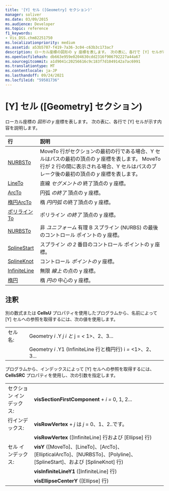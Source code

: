 ```yaml
---
title: '[Y] セル ([Geometry] セクション)'
manager: soliver
ms.date: 03/09/2015
ms.audience: Developer
ms.topic: reference
f1_keywords:
- Vis_DSS.chm82251750
ms.localizationpriority: medium
ms.assetid: a53b5787-f419-7a36-3c04-c63b3c173ac7
description: ローカル座標の図形の y 座標を表します。 次の表に、各行で [Y] セルが示す内容を説明します。
ms.openlocfilehash: db663e959e0204630cdd2316f906792227a44a67
ms.sourcegitcommit: a1d9041c20256616c9c183f7d1049142a7ac6991
ms.translationtype: MT
ms.contentlocale: ja-JP
ms.lasthandoff: 09/24/2021
ms.locfileid: "59581736"
---
```

# <a name="y-cell-geometry-section"></a>[Y] セル ([Geometry] セクション)

ローカル座標の  *図形の y*  座標を表します。 次の表に、各行で [Y] セルが示す内容を説明します。 
  
|行|説明|
|:-----|:-----|
|[NURBSTo](nurbsto-row-geometry-section.md) <br/> | MoveTo 行がセクションの最初の行である場合、Y セルはパスの最初の頂点の  *y*  座標を表します。 MoveTo 行が 2 行の間に表示される場合、Y セルはパスのブレーク後の最初の頂点の  *y*  座標を表します。  <br/> |
|[LineTo](lineto-row-geometry-section.md) <br/> | 直線  *セグメントの*  終了頂点の y 座標。  <br/> |
|[ArcTo](arcto-row-geometry-section.md) <br/> | 円弧  *の終了*  頂点の y 座標。  <br/> |
|[楕円ArcTo](ellipticalarcto-row-geometry-section.md) <br/> | 楕  *円円弧*  の終了頂点の y 座標。  <br/> |
|[ポリラインTo](polylineto-row-geometry-section.md) <br/> | ポリライン  *の終了*  頂点の y 座標。  <br/> |
|[NURBSTo](nurbsto-row-geometry-section.md) <br/> | 非  *ユニフォーム*  有理 B スプライン (NURBS) の最後のコントロール ポイントの y 座標。  <br/> |
|[SplineStart](splinestart-row-geometry-section.md) <br/> | スプライン  *の 2*  番目のコントロール ポイントの y 座標。  <br/> |
|[SplineKnot](splineknot-row-geometry-section.md) <br/> | コントロール  *ポイントの y*  座標。  <br/> |
|[InfiniteLine](infiniteline-row-geometry-section.md) <br/> | 無限  *線上*  の点の y 座標。  <br/> |
|[楕円](ellipse-row-geometry-section.md) <br/> | 楕  *円の*  中心の y 座標。  <br/> |
   
## <a name="remarks"></a>注釈

別の数式または **CellsU** プロパティを使用したプログラムから、名前によって [Y] セルへの参照を取得するには、次の値を使用します。 
  
|||
|:-----|:-----|
| セル名:  <br/> | Geometry  *i*  .Y  *j*            *i と*  j =  *<*  1>、2、3...  <br/> |
|| Geometry  *i*  .Y1 (InfiniteLine 行と楕円行) i  *=*  <1>、2、3...  <br/> |
   
プログラムから、インデックスによって [Y] セルへの参照を取得するには、**CellsSRC** プロパティを使用し、次の引数を指定します。 
  
|||
|:-----|:-----|
| セクション インデックス:  <br/> |**visSectionFirstComponent**  +  *i* *=* 0, 1, 2...  <br/> |
| 行インデックス:  <br/> |**visRowVertex**  +  *j* は *j* = 0、1、2..です。  <br/> |
||**visRowVertex** ([InfiniteLine] 行および [Ellipse] 行)  <br/> |
| セル インデックス:  <br/> |**visY** ([MoveTo]、[LineTo]、[ArcTo]、[EllipticalArcTo]、[NURBSTo]、[Polyline]、[SplineStart]、および [SplineKnot] 行)  <br/> |
||**visInfiniteLineY1** ([InfiniteLine] 行)  <br/> |
||**visEllipseCenterY** ([Ellipse] 行)  <br/> |
   

